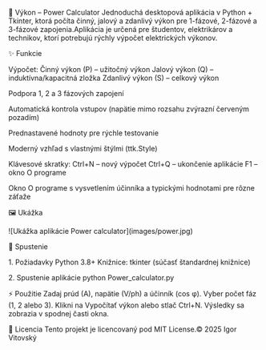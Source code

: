 📘 Výkon – Power Calculator
Jednoduchá desktopová aplikácia v Python + Tkinter, ktorá počíta činný, jalový a zdanlivý výkon pre 1-fázové, 2-fázové a 3-fázové zapojenia.Aplikácia je určená pre študentov, elektrikárov a technikov, ktorí potrebujú rýchly výpočet elektrických výkonov.

✨ Funkcie

Výpočet:
Činný výkon (P) – užitočný výkon
Jalový výkon (Q) – induktívna/kapacitná zložka
Zdanlivý výkon (S) – celkový výkon

Podpora 1, 2 a 3 fázových zapojení

Automatická kontrola vstupov (napätie mimo rozsahu zvýrazní červeným pozadím)

Prednastavené hodnoty pre rýchle testovanie

Moderný vzhľad s vlastnými štýlmi (ttk.Style)

Klávesové skratky:
Ctrl+N – nový výpočet
Ctrl+Q – ukončenie aplikácie
F1 – okno O programe

Okno O programe s vysvetlením účinníka a typickými hodnotami pre rôzne záťaže

🖼️ Ukážka

!\[Ukážka aplikácie Power calculator](images/power.jpg)

🚀 Spustenie

1\. Požiadavky
Python 3.8+
Knižnice: tkinter (súčasť štandardnej knižnice)

2\. Spustenie aplikácie
python Power_calculator.py

⚡ Použitie
Zadaj prúd (A), napätie (V/ph) a účinník (cos φ).
Vyber počet fáz (1, 2 alebo 3).
Klikni na Vypočítať výkon alebo stlač Ctrl+N.
Výsledky sa zobrazia v spodnej časti okna.

📄 Licencia
Tento projekt je licencovaný pod MIT License.© 2025 Igor Vitovský

